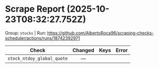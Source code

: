 # Scrape Report (2025-10-23T08:32:27.752Z)

Group: `stocks`  |  Run: https://github.com/AlbertoRoca96/scraping-checks-scheduler/actions/runs/18742392971

| Check | Changed | Keys | Error |
|---|:---:|:--|:--|
| `stock_ntdoy_global_quote` | — |  |  |
